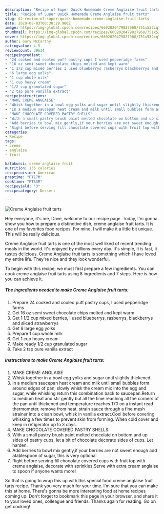 ```yaml
---
description: "Recipe of Super Quick Homemade Creme Anglaise fruit tarts"
title: "Recipe of Super Quick Homemade Creme Anglaise fruit tarts"
slug: 62-recipe-of-super-quick-homemade-creme-anglaise-fruit-tarts
date: 2020-08-03T08:30:29.960Z
image: https://img-global.cpcdn.com/recipes/6602020479827968/751x532cq70/creme-anglaise-fruit-tarts-recipe-main-photo.jpg
thumbnail: https://img-global.cpcdn.com/recipes/6602020479827968/751x532cq70/creme-anglaise-fruit-tarts-recipe-main-photo.jpg
cover: https://img-global.cpcdn.com/recipes/6602020479827968/751x532cq70/creme-anglaise-fruit-tarts-recipe-main-photo.jpg
author: Gary McCarthy
ratingvalue: 4.5
reviewcount: 39634
recipeingredient:
- "24 cooked and cooled puff pastry cups I used pepperidge farms"
- "16 oz semi sweet chocolate chips melted and kept warm"
- "1 1/2 cup mixed berries I used blueberrys rasberrys blackberrys and sliced strawberrys"
- "6 large egg yolks"
- "1 cup whole milk"
- "1 cup heavy cream"
- "1/2 cup granulated sugar"
- "2 tsp pure vanilla extract"
recipeinstructions:
- "MAKE CREME ANGLAISE"
- "Whisk together in a bowl egg yolks and sugar until slightly thickened."
- "In a medium saucepan heat cream and milk until small bubbles form around edges of pan, slowly whisk the cream mix into the egg and sugar, while whisking return this combination back to saucepan.Return to medium heat and stir gently but all the time reaching all the corners of the pan until thickened and temperature reaches 170 on a instant read thermometer, remove from heat, strain sauce through a fine mesh strainer into a clean bowl, whisk in vanilla extract.Cool before covering whisking a few times to prevent skin from forming. When cold cover and keep in refigerator up to 3 days."
- "MAKE CHOCOLATE COVERED PASTRY SHELLS"
- "With a small pastry brush paint melted chocolate on bottom and up sides of pastry cups, let a bit of chocolate decorate sides of cups. Let harden."
- "Add berries to bowl mix gently,if your berries are not sweet enough add atablespoon of sugar, this is very optional"
- "Right before serving fill chocolate covered cups with fruit top with creme anglaise, decorate with sprinkles,Serve with extra cream anglaise to spoon if anyone wants more!"
categories:
- Recipe
tags:
- creme
- anglaise
- fruit

katakunci: creme anglaise fruit 
nutrition: 135 calories
recipecuisine: American
preptime: "PT17M"
cooktime: "PT33M"
recipeyield: "3"
recipecategory: Dessert

---
```



![Creme Anglaise fruit tarts](https://img-global.cpcdn.com/recipes/6602020479827968/751x532cq70/creme-anglaise-fruit-tarts-recipe-main-photo.jpg)

Hey everyone, it's me, Dave, welcome to our recipe page. Today, I'm gonna show you how to prepare a distinctive dish, creme anglaise fruit tarts. It is one of my favorites food recipes. For mine, I will make it a little bit unique. This will be really delicious.



Creme Anglaise fruit tarts is one of the most well liked of recent trending meals in the world. It's enjoyed by millions every day. It's simple, it is fast, it tastes delicious. Creme Anglaise fruit tarts is something which I have loved my entire life. They're nice and they look wonderful.


To begin with this recipe, we must first prepare a few ingredients. You can cook creme anglaise fruit tarts using 8 ingredients and 7 steps. Here is how you can achieve it.

<!--inarticleads1-->

##### The ingredients needed to make Creme Anglaise fruit tarts:

1. Prepare 24 cooked and cooled puff pastry cups, I used pepperidge farms
1. Get 16 oz semi sweet chocolate chips melted and kept warm
1. Get 1 1/2 cup mixed berries, I used blueberrys, rasberrys, blackberrys and sliced strawberrys
1. Get 6 large egg yolks
1. Prepare 1 cup whole milk
1. Get 1 cup heavy cream
1. Make ready 1/2 cup granulated sugar
1. Take 2 tsp pure vanilla extract




<!--inarticleads2-->

##### Instructions to make Creme Anglaise fruit tarts:

1. MAKE CREME ANGLAISE
1. Whisk together in a bowl egg yolks and sugar until slightly thickened.
1. In a medium saucepan heat cream and milk until small bubbles form around edges of pan, slowly whisk the cream mix into the egg and sugar, while whisking return this combination back to saucepan.Return to medium heat and stir gently but all the time reaching all the corners of the pan until thickened and temperature reaches 170 on a instant read thermometer, remove from heat, strain sauce through a fine mesh strainer into a clean bowl, whisk in vanilla extract.Cool before covering whisking a few times to prevent skin from forming. When cold cover and keep in refigerator up to 3 days.
1. MAKE CHOCOLATE COVERED PASTRY SHELLS
1. With a small pastry brush paint melted chocolate on bottom and up sides of pastry cups, let a bit of chocolate decorate sides of cups. Let harden.
1. Add berries to bowl mix gently,if your berries are not sweet enough add atablespoon of sugar, this is very optional
1. Right before serving fill chocolate covered cups with fruit top with creme anglaise, decorate with sprinkles,Serve with extra cream anglaise to spoon if anyone wants more!




So that is going to wrap this up with this special food creme anglaise fruit tarts recipe. Thank you very much for your time. I'm sure that you can make this at home. There's gonna be more interesting food at home recipes coming up. Don't forget to bookmark this page in your browser, and share it to your loved ones, colleague and friends. Thanks again for reading. Go on get cooking!
